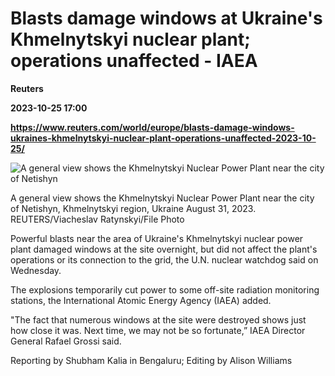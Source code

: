 # Blasts damage windows at Ukraine's Khmelnytskyi nuclear plant; operations unaffected - IAEA
**Reuters**

**2023-10-25 17:00**

**https://www.reuters.com/world/europe/blasts-damage-windows-ukraines-khmelnytskyi-nuclear-plant-operations-unaffected-2023-10-25/**

![A general view shows the Khmelnytskyi Nuclear Power Plant near the city of Netishyn](https://www.reuters.com/resizer/KK6_ZQjn3TNWGQd9uQNQ1LX_Cq0=/1920x0/filters:quality(80)/cloudfront-us-east-2.images.arcpublishing.com/reuters/3ZLB6RSGZBO5JM52NKA4FAQGWM.jpg)

A general view shows the Khmelnytskyi Nuclear Power Plant near the city of Netishyn, Khmelnytskyi region, Ukraine August 31, 2023. REUTERS/Viacheslav Ratynskyi/File Photo

Powerful blasts near the area of Ukraine's Khmelnytskyi nuclear power plant damaged windows at the site overnight, but did not affect the plant's operations or its connection to the grid, the U.N. nuclear watchdog said on Wednesday.

The explosions temporarily cut power to some off-site radiation monitoring stations, the International Atomic Energy Agency (IAEA) added.

"The fact that numerous windows at the site were destroyed shows just how close it was. Next time, we may not be so fortunate,” IAEA Director General Rafael Grossi said.

Reporting by Shubham Kalia in Bengaluru; Editing by Alison Williams